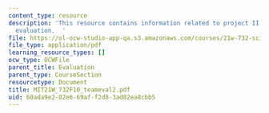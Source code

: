 ```yaml
---
content_type: resource
description: 'This resource contains information related to project II team member
  evaluation.  '
file: https://ol-ocw-studio-app-qa.s3.amazonaws.com/courses/21w-732-science-writing-and-new-media-fall-2010/60ada9e282e669aff2d83ad82ea8cbb5_MIT21W_732F10_teameval2.pdf
file_type: application/pdf
learning_resource_types: []
ocw_type: OCWFile
parent_title: Evaluation
parent_type: CourseSection
resourcetype: Document
title: MIT21W_732F10_teameval2.pdf
uid: 60ada9e2-82e6-69af-f2d8-3ad82ea8cbb5
---
```

